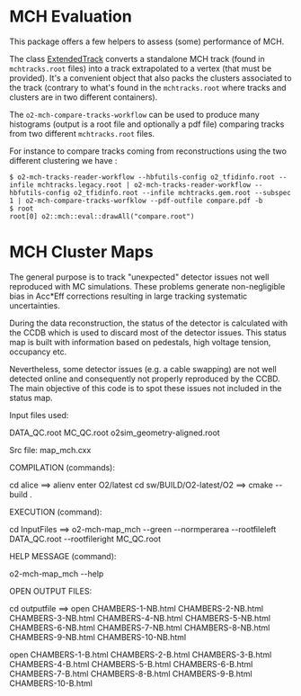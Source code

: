 <!-- doxy
\page refDetectorsMUONMCHEvaluation MCH Evaluation
/doxy -->

# MCH Evaluation

This package offers a few helpers to assess (some) performance of MCH.

The class [ExtendedTrack](include/MCHEvaluation/ExtendedTrack.h) converts a standalone MCH track (found in `mchtracks.root` files) into a track extrapolated to a vertex (that must be provided). It's a convenient object that also packs the clusters associated to the track (contrary to what's found in the `mchtracks.root` where tracks and clusters are in two different containers).

The `o2-mch-compare-tracks-workflow` can be used to produce many histograms (output is a root file and optionally a pdf file) comparing tracks from two different `mchtracks.root` files.

For instance to compare tracks coming from reconstructions using the two different clustering we have :

```shell
$ o2-mch-tracks-reader-workflow --hbfutils-config o2_tfidinfo.root --infile mchtracks.legacy.root | o2-mch-tracks-reader-workflow --hbfutils-config o2_tfidinfo.root --infile mchtracks.gem.root --subspec 1 | o2-mch-compare-tracks-worfklow --pdf-outfile compare.pdf -b
$ root
root[0] o2::mch::eval::drawAll("compare.root")
```
# MCH Cluster Maps

The general purpose is to track "unexpected" detector issues not well reproduced with MC simulations. These problems generate non-negligible bias in Acc*Eff corrections resulting in large tracking systematic uncertainties.

During the data reconstruction, the status of the detector is calculated with the CCDB which is used to discard most of the detector issues.
This status map is built with information based on pedestals, high voltage tension, occupancy etc.

Nevertheless, some detector issues (e.g. a cable swapping) are not well detected online and consequently not properly reproduced by the CCBD.
The main objective of this code is to spot these issues not included in the status map.

Input files used:

DATA_QC.root
MC_QC.root
o2sim_geometry-aligned.root

Src file:
map_mch.cxx

COMPILATION (commands):

cd alice ==> alienv enter O2/latest
cd sw/BUILD/O2-latest/O2 ==> cmake --build .

EXECUTION (command):

cd InputFiles ==> o2-mch-map_mch --green --normperarea --rootfileleft DATA_QC.root --rootfileright MC_QC.root

HELP MESSAGE (command):

o2-mch-map_mch --help

OPEN OUTPUT FILES:

cd outputfile ==> open CHAMBERS-1-NB.html CHAMBERS-2-NB.html CHAMBERS-3-NB.html CHAMBERS-4-NB.html CHAMBERS-5-NB.html CHAMBERS-6-NB.html CHAMBERS-7-NB.html CHAMBERS-8-NB.html CHAMBERS-9-NB.html CHAMBERS-10-NB.html

open CHAMBERS-1-B.html CHAMBERS-2-B.html CHAMBERS-3-B.html CHAMBERS-4-B.html CHAMBERS-5-B.html CHAMBERS-6-B.html CHAMBERS-7-B.html CHAMBERS-8-B.html CHAMBERS-9-B.html CHAMBERS-10-B.html